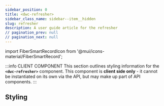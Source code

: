 ```yaml
---
sidebar_position: 0
title: <dwc-refresher>
sidebar_class_name: sidebar--item__hidden
slug: refresher
description: A user guide article for the refresher
// pagination_prev: null
// pagination_next: null
---
```


import FiberSmartRecordIcon from '@mui/icons-material/FiberSmartRecord';

<DocChip chip='shadow' />

:::info CLIENT COMPONENT
This section outlines styling information for the **`<dwc-refresher>`** component. This component is **client side only** - it cannot be instantiated on its own via the API, but may make up part of API components.
:::

## Styling

<TableBuilder name="dwc-refresher" />

